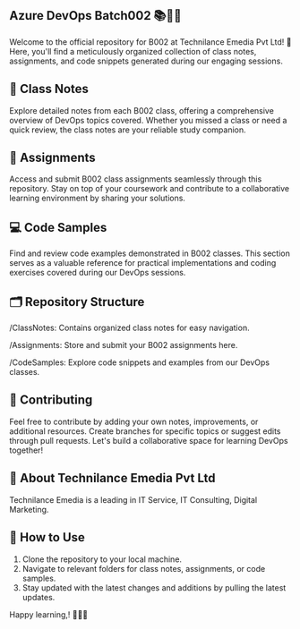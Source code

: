 Azure DevOps Batch002 📚👩‍💻
-----------------------------------------------------------------------------------------
Welcome to the official repository for B002 at Technilance Emedia Pvt Ltd! 🚀 Here, you'll find a meticulously organized collection of class notes, assignments, and code snippets generated during our engaging sessions.

📔 Class Notes
-----------------------------------------------------------------------------------------
Explore detailed notes from each B002 class, offering a comprehensive overview of DevOps topics covered. Whether you missed a class or need a quick review, the class notes are your reliable study companion.

📝 Assignments
-----------------------------------------------------------------------------------------
Access and submit B002 class assignments seamlessly through this repository. Stay on top of your coursework and contribute to a collaborative learning environment by sharing your solutions.

💻 Code Samples
-----------------------------------------------------------------------------------------
Find and review code examples demonstrated in B002 classes. This section serves as a valuable reference for practical implementations and coding exercises covered during our DevOps sessions.

🗂️ Repository Structure
-----------------------------------------------------------------------------------------
/ClassNotes: Contains organized class notes for easy navigation.

/Assignments: Store and submit your B002 assignments here.

/CodeSamples: Explore code snippets and examples from our DevOps classes.

🤝 Contributing
-----------------------------------------------------------------------------------------
Feel free to contribute by adding your own notes, improvements, or additional resources. Create branches for specific topics or suggest edits through pull requests. Let's build a collaborative space for learning DevOps together!

🏢 About Technilance Emedia Pvt Ltd
-----------------------------------------------------------------------------------------
Technilance Emedia is a leading in IT Service, IT Consulting, Digital Marketing. 

📌 How to Use
-----------------------------------------------------------------------------------------
1) Clone the repository to your local machine.
2) Navigate to relevant folders for class notes, assignments, or code samples.
3) Stay updated with the latest changes and additions by pulling the latest updates.

Happy learning,! 🚀🚀📖
